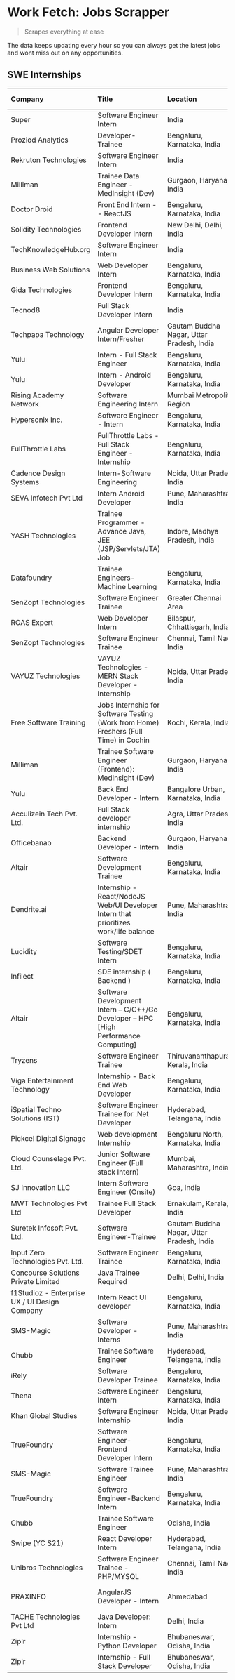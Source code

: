 # Work Fetch: Jobs Scrapper
> Scrapes everything at ease

The data keeps updating every hour so you can always get the latest jobs and wont miss out on any opportunities.

## SWE Internships
<!--START_SECTION:workfetch-->
| Company                                       | Title                                                                                | Location                                  | Link                                                                                                                                                                                                                                                                                                                | Date Posted   |
|:----------------------------------------------|:-------------------------------------------------------------------------------------|:------------------------------------------|:--------------------------------------------------------------------------------------------------------------------------------------------------------------------------------------------------------------------------------------------------------------------------------------------------------------------|:--------------|
| Super                                         | Software Engineer Intern                                                             | India                                     | [Apply](https://in.linkedin.com/jobs/view/software-engineer-intern-at-super-3832648104?refId=hcRanLII0n4VqyZZI7EdHQ%3D%3D&trackingId=Y%2FKt%2BY3%2FYFFtnDgFc9l%2BTQ%3D%3D&position=5&pageNum=1&trk=public_jobs_jserp-result_search-card)                                                                            | 2024-02-23    |
| Proziod Analytics                             | Developer-Trainee                                                                    | Bengaluru, Karnataka, India               | [Apply](https://in.linkedin.com/jobs/view/developer-trainee-at-proziod-analytics-3838200708?refId=hcRanLII0n4VqyZZI7EdHQ%3D%3D&trackingId=gf0i0FJmYRWTPK1iwxRCgw%3D%3D&position=12&pageNum=1&trk=public_jobs_jserp-result_search-card)                                                                              | 2024-02-23    |
| Rekruton Technologies                         | Software Engineer Intern                                                             | India                                     | [Apply](https://in.linkedin.com/jobs/view/software-engineer-intern-at-rekruton-technologies-3838288724?refId=7CEjUM%2BG%2BRI6LAjbEjxHVg%3D%3D&trackingId=b1La8Ywq3CfsMT4P8VqfhA%3D%3D&position=3&pageNum=2&trk=public_jobs_jserp-result_search-card)                                                                | 2024-02-23    |
| Milliman                                      | Trainee Data Engineer - MedInsight (Dev)                                             | Gurgaon, Haryana, India                   | [Apply](https://in.linkedin.com/jobs/view/trainee-data-engineer-medinsight-dev-at-milliman-3789275187?refId=7CEjUM%2BG%2BRI6LAjbEjxHVg%3D%3D&trackingId=VJiuSwN6Dl0WfEYthn3Aog%3D%3D&position=25&pageNum=2&trk=public_jobs_jserp-result_search-card)                                                                | 2024-02-23    |
| Doctor Droid                                  | Front End Intern -- ReactJS                                                          | Bengaluru, Karnataka, India               | [Apply](https://in.linkedin.com/jobs/view/front-end-intern-reactjs-at-doctor-droid-3837056347?refId=wIe7YB60QVyIl5i97FWnDA%3D%3D&trackingId=ex8COmMfgaBbNBGE1LCTMA%3D%3D&position=22&pageNum=3&trk=public_jobs_jserp-result_search-card)                                                                            | 2024-02-23    |
| Solidity Technologies                         | Frontend Developer Intern                                                            | New Delhi, Delhi, India                   | [Apply](https://in.linkedin.com/jobs/view/frontend-developer-intern-at-solidity-technologies-3831583934?refId=7CEjUM%2BG%2BRI6LAjbEjxHVg%3D%3D&trackingId=4At7yF7w0Gpzte6Cg8dgNw%3D%3D&position=8&pageNum=2&trk=public_jobs_jserp-result_search-card)                                                               | 2024-02-22    |
| TechKnowledgeHub.org                          | Software Engineer Intern                                                             | India                                     | [Apply](https://in.linkedin.com/jobs/view/software-engineer-intern-at-techknowledgehub-org-3833679350?refId=wIe7YB60QVyIl5i97FWnDA%3D%3D&trackingId=joP1bq1w9w9linh97aNCuQ%3D%3D&position=18&pageNum=3&trk=public_jobs_jserp-result_search-card)                                                                    | 2024-02-22    |
| Business Web Solutions                        | Web Developer Intern                                                                 | Bengaluru, Karnataka, India               | [Apply](https://in.linkedin.com/jobs/view/web-developer-intern-at-business-web-solutions-3835789494?refId=K%2Fg416B7SP0wqsQL%2FR3DHw%3D%3D&trackingId=yZ4NWLk2XXHlBgc0hDPBlg%3D%3D&position=25&pageNum=0&trk=public_jobs_jserp-result_search-card)                                                                  | 2024-02-21    |
| Gida Technologies                             | Frontend Developer Intern                                                            | Bengaluru, Karnataka, India               | [Apply](https://in.linkedin.com/jobs/view/frontend-developer-intern-at-gida-technologies-3836040945?refId=hcRanLII0n4VqyZZI7EdHQ%3D%3D&trackingId=OpPcttHWH7fjzym43injeg%3D%3D&position=8&pageNum=1&trk=public_jobs_jserp-result_search-card)                                                                       | 2024-02-21    |
| Tecnod8                                       | Full Stack Developer Intern                                                          | India                                     | [Apply](https://in.linkedin.com/jobs/view/full-stack-developer-intern-at-tecnod8-3830985407?refId=7CEjUM%2BG%2BRI6LAjbEjxHVg%3D%3D&trackingId=5bTkcpXZRUMheCT2WvFNJw%3D%3D&position=11&pageNum=2&trk=public_jobs_jserp-result_search-card)                                                                          | 2024-02-21    |
| Techpapa Technology                           | Angular Developer Intern/Fresher                                                     | Gautam Buddha Nagar, Uttar Pradesh, India | [Apply](https://in.linkedin.com/jobs/view/angular-developer-intern-fresher-at-techpapa-technology-3834305862?refId=7CEjUM%2BG%2BRI6LAjbEjxHVg%3D%3D&trackingId=%2FlEx7qXG3L2dcoHpfkwE9Q%3D%3D&position=1&pageNum=2&trk=public_jobs_jserp-result_search-card)                                                        | 2024-02-20    |
| Yulu                                          | Intern - Full Stack Engineer                                                         | Bengaluru, Karnataka, India               | [Apply](https://in.linkedin.com/jobs/view/intern-full-stack-engineer-at-yulu-3834466595?refId=K%2Fg416B7SP0wqsQL%2FR3DHw%3D%3D&trackingId=%2FZLHTkveirF98510ve7q9w%3D%3D&position=10&pageNum=0&trk=public_jobs_jserp-result_search-card)                                                                            | 2024-02-19    |
| Yulu                                          | Intern - Android Developer                                                           | Bengaluru, Karnataka, India               | [Apply](https://in.linkedin.com/jobs/view/intern-android-developer-at-yulu-3834459982?refId=7CEjUM%2BG%2BRI6LAjbEjxHVg%3D%3D&trackingId=edAz8QKzK4FOc57IJ3Jjwg%3D%3D&position=17&pageNum=2&trk=public_jobs_jserp-result_search-card)                                                                                | 2024-02-19    |
| Rising Academy Network                        | Software Engineering Intern                                                          | Mumbai Metropolitan Region                | [Apply](https://in.linkedin.com/jobs/view/software-engineering-intern-at-rising-academy-network-3834483444?refId=wIe7YB60QVyIl5i97FWnDA%3D%3D&trackingId=sVK%2FBFZ49UI3CETQd4YGPw%3D%3D&position=17&pageNum=3&trk=public_jobs_jserp-result_search-card)                                                             | 2024-02-19    |
| Hypersonix Inc.                               | Software Engineer - Intern                                                           | Bengaluru, Karnataka, India               | [Apply](https://in.linkedin.com/jobs/view/software-engineer-intern-at-hypersonix-inc-3833055982?refId=K%2Fg416B7SP0wqsQL%2FR3DHw%3D%3D&trackingId=q65cPeOvkP%2Byb9c403Qhog%3D%3D&position=4&pageNum=0&trk=public_jobs_jserp-result_search-card)                                                                     | 2024-02-18    |
| FullThrottle Labs                             | FullThrottle Labs - Full Stack Engineer - Internship                                 | Bengaluru, Karnataka, India               | [Apply](https://in.linkedin.com/jobs/view/fullthrottle-labs-full-stack-engineer-internship-at-fullthrottle-labs-3829636016?refId=7CEjUM%2BG%2BRI6LAjbEjxHVg%3D%3D&trackingId=7dB0CthKMNl0fcXV2Hf1kg%3D%3D&position=5&pageNum=2&trk=public_jobs_jserp-result_search-card)                                            | 2024-02-17    |
| Cadence Design Systems                        | Intern-Software Engineering                                                          | Noida, Uttar Pradesh, India               | [Apply](https://in.linkedin.com/jobs/view/intern-software-engineering-at-cadence-design-systems-3794689056?refId=7CEjUM%2BG%2BRI6LAjbEjxHVg%3D%3D&trackingId=sDmBpje2IHxJWOKot4jyrg%3D%3D&position=23&pageNum=2&trk=public_jobs_jserp-result_search-card)                                                           | 2024-02-17    |
| SEVA Infotech Pvt Ltd                         | Intern Android Developer                                                             | Pune, Maharashtra, India                  | [Apply](https://in.linkedin.com/jobs/view/intern-android-developer-at-seva-infotech-pvt-ltd-3826704979?refId=wIe7YB60QVyIl5i97FWnDA%3D%3D&trackingId=dyQlnCJh2hhWpBr7xIpzHw%3D%3D&position=15&pageNum=3&trk=public_jobs_jserp-result_search-card)                                                                   | 2024-02-14    |
| YASH Technologies                             | Trainee Programmer - Advance Java, JEE (JSP/Servlets/JTA) Job                        | Indore, Madhya Pradesh, India             | [Apply](https://in.linkedin.com/jobs/view/trainee-programmer-advance-java-jee-jsp-servlets-jta-job-at-yash-technologies-3811759183?refId=K%2Fg416B7SP0wqsQL%2FR3DHw%3D%3D&trackingId=HxtqyTgAvgn5M2kiMdkiEA%3D%3D&position=16&pageNum=0&trk=public_jobs_jserp-result_search-card)                                   | 2024-02-13    |
| Datafoundry                                   | Trainee Engineers- Machine Learning                                                  | Bengaluru, Karnataka, India               | [Apply](https://in.linkedin.com/jobs/view/trainee-engineers-machine-learning-at-datafoundry-3829089556?refId=wIe7YB60QVyIl5i97FWnDA%3D%3D&trackingId=ml6IlGpeWZ6Um0f7ClYMAQ%3D%3D&position=14&pageNum=3&trk=public_jobs_jserp-result_search-card)                                                                   | 2024-02-13    |
| SenZopt Technologies                          | Software Engineer Trainee                                                            | Greater Chennai Area                      | [Apply](https://in.linkedin.com/jobs/view/software-engineer-trainee-at-senzopt-technologies-3827688781?refId=hcRanLII0n4VqyZZI7EdHQ%3D%3D&trackingId=DZcxC8jkuceaNIupjy8ORQ%3D%3D&position=9&pageNum=1&trk=public_jobs_jserp-result_search-card)                                                                    | 2024-02-12    |
| ROAS Expert                                   | Web Developer Intern                                                                 | Bilaspur, Chhattisgarh, India             | [Apply](https://in.linkedin.com/jobs/view/web-developer-intern-at-roas-expert-3828189292?refId=hcRanLII0n4VqyZZI7EdHQ%3D%3D&trackingId=q%2FEwYDIV6YVUe85PvVveCw%3D%3D&position=16&pageNum=1&trk=public_jobs_jserp-result_search-card)                                                                               | 2024-02-12    |
| SenZopt Technologies                          | Software Engineer Trainee                                                            | Chennai, Tamil Nadu, India                | [Apply](https://in.linkedin.com/jobs/view/software-engineer-trainee-at-senzopt-technologies-3827686880?refId=hcRanLII0n4VqyZZI7EdHQ%3D%3D&trackingId=XlX3vy8U6Ry0rRHwcAFTdQ%3D%3D&position=23&pageNum=1&trk=public_jobs_jserp-result_search-card)                                                                   | 2024-02-12    |
| VAYUZ Technologies                            | VAYUZ Technologies - MERN Stack Developer - Internship                               | Noida, Uttar Pradesh, India               | [Apply](https://in.linkedin.com/jobs/view/vayuz-technologies-mern-stack-developer-internship-at-vayuz-technologies-3822619356?refId=7CEjUM%2BG%2BRI6LAjbEjxHVg%3D%3D&trackingId=em3fL2QLnT%2B10cFXZWVUww%3D%3D&position=7&pageNum=2&trk=public_jobs_jserp-result_search-card)                                       | 2024-02-10    |
| Free Software Training                        | Jobs Internship for Software Testing (Work from Home) Freshers (Full Time) in Cochin | Kochi, Kerala, India                      | [Apply](https://in.linkedin.com/jobs/view/jobs-internship-for-software-testing-work-from-home-freshers-full-time-in-cochin-at-free-software-training-3826557030?refId=wIe7YB60QVyIl5i97FWnDA%3D%3D&trackingId=WF3Q8DOb%2BK4FLFOuUnr%2Bwg%3D%3D&position=16&pageNum=3&trk=public_jobs_jserp-result_search-card)      | 2024-02-10    |
| Milliman                                      | Trainee Software Engineer (Frontend): MedInsight (Dev)                               | Gurgaon, Haryana, India                   | [Apply](https://in.linkedin.com/jobs/view/trainee-software-engineer-frontend-medinsight-dev-at-milliman-3792874280?refId=K%2Fg416B7SP0wqsQL%2FR3DHw%3D%3D&trackingId=BFQjhjUmDY1enYuTCZMmfQ%3D%3D&position=6&pageNum=0&trk=public_jobs_jserp-result_search-card)                                                    | 2024-02-09    |
| Yulu                                          | Back End Developer - Intern                                                          | Bangalore Urban, Karnataka, India         | [Apply](https://in.linkedin.com/jobs/view/back-end-developer-intern-at-yulu-3821682220?refId=K%2Fg416B7SP0wqsQL%2FR3DHw%3D%3D&trackingId=sijJLkH43aow1zdwt04NyA%3D%3D&position=13&pageNum=0&trk=public_jobs_jserp-result_search-card)                                                                               | 2024-02-04    |
| Acculizein Tech Pvt. Ltd.                     | Full Stack developer  internship                                                     | Agra, Uttar Pradesh, India                | [Apply](https://in.linkedin.com/jobs/view/full-stack-developer-internship-at-acculizein-tech-pvt-ltd-3817241175?refId=wIe7YB60QVyIl5i97FWnDA%3D%3D&trackingId=7mkmGn2yp9aU3%2BkReN3FDw%3D%3D&position=3&pageNum=3&trk=public_jobs_jserp-result_search-card)                                                         | 2024-02-04    |
| Officebanao                                   | Backend Developer - Intern                                                           | Gurgaon, Haryana, India                   | [Apply](https://in.linkedin.com/jobs/view/backend-developer-intern-at-officebanao-3814263731?refId=K%2Fg416B7SP0wqsQL%2FR3DHw%3D%3D&trackingId=QFoKjMSKtvW0sfnCUBVj4g%3D%3D&position=23&pageNum=0&trk=public_jobs_jserp-result_search-card)                                                                         | 2024-01-31    |
| Altair                                        | Software Development Trainee                                                         | Bengaluru, Karnataka, India               | [Apply](https://in.linkedin.com/jobs/view/software-development-trainee-at-altair-3817606202?refId=K%2Fg416B7SP0wqsQL%2FR3DHw%3D%3D&trackingId=uF1JDXpnGMApFmVT0K9diA%3D%3D&position=24&pageNum=0&trk=public_jobs_jserp-result_search-card)                                                                          | 2024-01-31    |
| Dendrite.ai                                   | Internship - React/NodeJS Web/UI Developer Intern that prioritizes work/life balance | Pune, Maharashtra, India                  | [Apply](https://in.linkedin.com/jobs/view/internship-react-nodejs-web-ui-developer-intern-that-prioritizes-work-life-balance-at-dendrite-ai-3818948068?refId=hcRanLII0n4VqyZZI7EdHQ%3D%3D&trackingId=%2BOshcfGrPYkR6tDFhxkwtw%3D%3D&position=7&pageNum=1&trk=public_jobs_jserp-result_search-card)                  | 2024-01-31    |
| Lucidity                                      | Software Testing/SDET Intern                                                         | Bengaluru, Karnataka, India               | [Apply](https://in.linkedin.com/jobs/view/software-testing-sdet-intern-at-lucidity-3817313214?refId=wIe7YB60QVyIl5i97FWnDA%3D%3D&trackingId=K0bQj9WWJ7UO6%2BRUGSNN9w%3D%3D&position=2&pageNum=3&trk=public_jobs_jserp-result_search-card)                                                                           | 2024-01-31    |
| Infilect                                      | SDE internship ( Backend )                                                           | Bengaluru, Karnataka, India               | [Apply](https://in.linkedin.com/jobs/view/sde-internship-backend-at-infilect-3815120558?refId=hcRanLII0n4VqyZZI7EdHQ%3D%3D&trackingId=IBJhEOWusf8qw91SiUndDA%3D%3D&position=3&pageNum=1&trk=public_jobs_jserp-result_search-card)                                                                                   | 2024-01-25    |
| Altair                                        | Software Development Intern – C/C++/Go Developer – HPC [High Performance Computing]  | Bengaluru, Karnataka, India               | [Apply](https://in.linkedin.com/jobs/view/software-development-intern-%E2%80%93-c-c%2B%2B-go-developer-%E2%80%93-hpc-high-performance-computing-at-altair-3809167074?refId=7CEjUM%2BG%2BRI6LAjbEjxHVg%3D%3D&trackingId=y8qLx7dkJCDZJOrydeUqzQ%3D%3D&position=15&pageNum=2&trk=public_jobs_jserp-result_search-card) | 2024-01-19    |
| Tryzens                                       | Software Engineer Trainee                                                            | Thiruvananthapuram, Kerala, India         | [Apply](https://in.linkedin.com/jobs/view/software-engineer-trainee-at-tryzens-3809363491?refId=hcRanLII0n4VqyZZI7EdHQ%3D%3D&trackingId=tKY%2Fli0Ln%2Bao0i1BwWDFMw%3D%3D&position=15&pageNum=1&trk=public_jobs_jserp-result_search-card)                                                                            | 2024-01-18    |
| Viga Entertainment Technology                 | Internship - Back End Web Developer                                                  | Bengaluru, Karnataka, India               | [Apply](https://in.linkedin.com/jobs/view/internship-back-end-web-developer-at-viga-entertainment-technology-3817712040?refId=wIe7YB60QVyIl5i97FWnDA%3D%3D&trackingId=cprYxDtytiWkoYcek%2B879w%3D%3D&position=21&pageNum=3&trk=public_jobs_jserp-result_search-card)                                                | 2024-01-17    |
| iSpatial Techno Solutions (IST)               | Software Engineer Trainee for .Net Developer                                         | Hyderabad, Telangana, India               | [Apply](https://in.linkedin.com/jobs/view/software-engineer-trainee-for-net-developer-at-ispatial-techno-solutions-ist-3826984352?refId=wIe7YB60QVyIl5i97FWnDA%3D%3D&trackingId=3ApalgouSCY2oKO0Ikh%2Bbg%3D%3D&position=11&pageNum=3&trk=public_jobs_jserp-result_search-card)                                      | 2024-01-16    |
| Pickcel Digital Signage                       | Web development Internship                                                           | Bengaluru North, Karnataka, India         | [Apply](https://in.linkedin.com/jobs/view/web-development-internship-at-pickcel-digital-signage-3826062393?refId=7CEjUM%2BG%2BRI6LAjbEjxHVg%3D%3D&trackingId=sWa4dnKLbta9NoM%2BcrJbEQ%3D%3D&position=13&pageNum=2&trk=public_jobs_jserp-result_search-card)                                                         | 2024-01-15    |
| Cloud Counselage Pvt. Ltd.                    | Junior Software Engineer (Full stack Intern)                                         | Mumbai, Maharashtra, India                | [Apply](https://in.linkedin.com/jobs/view/junior-software-engineer-full-stack-intern-at-cloud-counselage-pvt-ltd-3803132814?refId=K%2Fg416B7SP0wqsQL%2FR3DHw%3D%3D&trackingId=KcOHfAJs769qM1aTOjXkrQ%3D%3D&position=20&pageNum=0&trk=public_jobs_jserp-result_search-card)                                          | 2024-01-11    |
| SJ Innovation LLC                             | Intern Software Engineer (Onsite)                                                    | Goa, India                                | [Apply](https://in.linkedin.com/jobs/view/intern-software-engineer-onsite-at-sj-innovation-llc-3799959011?refId=hcRanLII0n4VqyZZI7EdHQ%3D%3D&trackingId=jaBIqwN%2Bc2wVfGixki3PEg%3D%3D&position=11&pageNum=1&trk=public_jobs_jserp-result_search-card)                                                              | 2024-01-11    |
| MWT Technologies Pvt Ltd                      | Trainee Full Stack Developer                                                         | Ernakulam, Kerala, India                  | [Apply](https://in.linkedin.com/jobs/view/trainee-full-stack-developer-at-mwt-technologies-pvt-ltd-3800921715?refId=K%2Fg416B7SP0wqsQL%2FR3DHw%3D%3D&trackingId=ZHsAJva3UWN4qixW8EO0Dw%3D%3D&position=5&pageNum=0&trk=public_jobs_jserp-result_search-card)                                                         | 2024-01-09    |
| Suretek Infosoft Pvt. Ltd.                    | Software Engineer-Trainee                                                            | Gautam Buddha Nagar, Uttar Pradesh, India | [Apply](https://in.linkedin.com/jobs/view/software-engineer-trainee-at-suretek-infosoft-pvt-ltd-3800934643?refId=K%2Fg416B7SP0wqsQL%2FR3DHw%3D%3D&trackingId=9ISOa8WsCF7%2FeUeKwr4DSQ%3D%3D&position=18&pageNum=0&trk=public_jobs_jserp-result_search-card)                                                         | 2024-01-09    |
| Input Zero Technologies Pvt. Ltd.             | Software Engineer Trainee                                                            | Bengaluru, Karnataka, India               | [Apply](https://in.linkedin.com/jobs/view/software-engineer-trainee-at-input-zero-technologies-pvt-ltd-3800927643?refId=hcRanLII0n4VqyZZI7EdHQ%3D%3D&trackingId=JIwE22DnvZdDdM913q8FXw%3D%3D&position=2&pageNum=1&trk=public_jobs_jserp-result_search-card)                                                         | 2024-01-09    |
| Concourse Solutions Private Limited           | Java Trainee Required                                                                | Delhi, Delhi, India                       | [Apply](https://in.linkedin.com/jobs/view/java-trainee-required-at-concourse-solutions-private-limited-3800941190?refId=wIe7YB60QVyIl5i97FWnDA%3D%3D&trackingId=ClCoH91gNqNwM3ufK3lKWw%3D%3D&position=19&pageNum=3&trk=public_jobs_jserp-result_search-card)                                                        | 2024-01-09    |
| f1Studioz - Enterprise UX / UI Design Company | Intern React UI developer                                                            | Bengaluru, Karnataka, India               | [Apply](https://in.linkedin.com/jobs/view/intern-react-ui-developer-at-f1studioz-enterprise-ux-ui-design-company-3796354738?refId=K%2Fg416B7SP0wqsQL%2FR3DHw%3D%3D&trackingId=kuuDJo6Pk0jLTyecfK4YLw%3D%3D&position=7&pageNum=0&trk=public_jobs_jserp-result_search-card)                                           | 2024-01-08    |
| SMS-Magic                                     | Software Developer -Interns                                                          | Pune, Maharashtra, India                  | [Apply](https://in.linkedin.com/jobs/view/software-developer-interns-at-sms-magic-3799485343?refId=hcRanLII0n4VqyZZI7EdHQ%3D%3D&trackingId=0MnUDDd1t5k3Frn1zxPBdw%3D%3D&position=6&pageNum=1&trk=public_jobs_jserp-result_search-card)                                                                              | 2024-01-05    |
| Chubb                                         | Trainee Software Engineer                                                            | Hyderabad, Telangana, India               | [Apply](https://in.linkedin.com/jobs/view/trainee-software-engineer-at-chubb-3811550279?refId=7CEjUM%2BG%2BRI6LAjbEjxHVg%3D%3D&trackingId=hTRvxL4HhujDDf95fMc8rQ%3D%3D&position=22&pageNum=2&trk=public_jobs_jserp-result_search-card)                                                                              | 2023-12-28    |
| iRely                                         | Software Developer Trainee                                                           | Bengaluru, Karnataka, India               | [Apply](https://in.linkedin.com/jobs/view/software-developer-trainee-at-irely-3801577534?refId=K%2Fg416B7SP0wqsQL%2FR3DHw%3D%3D&trackingId=FrQXT4aS6ioTHQTIjKdxqQ%3D%3D&position=12&pageNum=0&trk=public_jobs_jserp-result_search-card)                                                                             | 2023-12-22    |
| Thena                                         | Software Engineer Intern                                                             | Bengaluru, Karnataka, India               | [Apply](https://in.linkedin.com/jobs/view/software-engineer-intern-at-thena-3778731751?refId=K%2Fg416B7SP0wqsQL%2FR3DHw%3D%3D&trackingId=g8%2F4zunz6xhSUZalZ9aQ5w%3D%3D&position=15&pageNum=0&trk=public_jobs_jserp-result_search-card)                                                                             | 2023-12-05    |
| Khan Global Studies                           | Software Engineer Internship                                                         | Noida, Uttar Pradesh, India               | [Apply](https://in.linkedin.com/jobs/view/software-engineer-internship-at-khan-global-studies-3766942197?refId=hcRanLII0n4VqyZZI7EdHQ%3D%3D&trackingId=xGPfzD2UXIvt1BGmCRNyxQ%3D%3D&position=21&pageNum=1&trk=public_jobs_jserp-result_search-card)                                                                 | 2023-11-27    |
| TrueFoundry                                   | Software Engineer- Frontend Developer Intern                                         | Bengaluru, Karnataka, India               | [Apply](https://in.linkedin.com/jobs/view/software-engineer-frontend-developer-intern-at-truefoundry-3790095058?refId=K%2Fg416B7SP0wqsQL%2FR3DHw%3D%3D&trackingId=oiB3lyqHoNPR%2BLM%2F8BPoHg%3D%3D&position=14&pageNum=0&trk=public_jobs_jserp-result_search-card)                                                  | 2023-11-24    |
| SMS-Magic                                     | Software Trainee Engineer                                                            | Pune, Maharashtra, India                  | [Apply](https://in.linkedin.com/jobs/view/software-trainee-engineer-at-sms-magic-3761409781?refId=hcRanLII0n4VqyZZI7EdHQ%3D%3D&trackingId=7jJEBYCN0g5n2JwHRduXWw%3D%3D&position=1&pageNum=1&trk=public_jobs_jserp-result_search-card)                                                                               | 2023-11-16    |
| TrueFoundry                                   | Software Engineer-Backend Intern                                                     | Bengaluru, Karnataka, India               | [Apply](https://in.linkedin.com/jobs/view/software-engineer-backend-intern-at-truefoundry-3779508170?refId=hcRanLII0n4VqyZZI7EdHQ%3D%3D&trackingId=u%2FkhI2GLtkGN4pYyO0tcjg%3D%3D&position=4&pageNum=1&trk=public_jobs_jserp-result_search-card)                                                                    | 2023-11-10    |
| Chubb                                         | Trainee Software Engineer                                                            | Odisha, India                             | [Apply](https://in.linkedin.com/jobs/view/trainee-software-engineer-at-chubb-3756335100?refId=wIe7YB60QVyIl5i97FWnDA%3D%3D&trackingId=EAcSHIFhM%2BrnUbG6fAHqNg%3D%3D&position=13&pageNum=3&trk=public_jobs_jserp-result_search-card)                                                                                | 2023-11-02    |
| Swipe (YC S21)                                | React Developer Intern                                                               | Hyderabad, Telangana, India               | [Apply](https://in.linkedin.com/jobs/view/react-developer-intern-at-swipe-yc-s21-3737600089?refId=K%2Fg416B7SP0wqsQL%2FR3DHw%3D%3D&trackingId=Ul9PbiQEveB%2FQ22qJdLcOA%3D%3D&position=17&pageNum=0&trk=public_jobs_jserp-result_search-card)                                                                        | 2023-10-13    |
| Unibros Technologies                          | Software Engineer Trainee - PHP/MYSQL                                                | Chennai, Tamil Nadu, India                | [Apply](https://in.linkedin.com/jobs/view/software-engineer-trainee-php-mysql-at-unibros-technologies-3656599241?refId=hcRanLII0n4VqyZZI7EdHQ%3D%3D&trackingId=aDE4bnmZeorseRfvL42sBg%3D%3D&position=10&pageNum=1&trk=public_jobs_jserp-result_search-card)                                                         | 2023-06-12    |
| PRAXINFO                                      | AngularJS Developer - Intern | Ahmedabad                                             | Ahmedabad, Gujarat, India                 | [Apply](https://in.linkedin.com/jobs/view/angularjs-developer-intern-ahmedabad-at-praxinfo-3656594961?refId=wIe7YB60QVyIl5i97FWnDA%3D%3D&trackingId=PA0a%2Bl7oaVEIqC4sf2x3GQ%3D%3D&position=12&pageNum=3&trk=public_jobs_jserp-result_search-card)                                                                  | 2023-06-12    |
| TACHE Technologies Pvt Ltd                    | Java Developer: Intern                                                               | Delhi, India                              | [Apply](https://in.linkedin.com/jobs/view/java-developer-intern-at-tache-technologies-pvt-ltd-3627622735?refId=wIe7YB60QVyIl5i97FWnDA%3D%3D&trackingId=isiiOA4VvKaO51w7dDbtiQ%3D%3D&position=1&pageNum=3&trk=public_jobs_jserp-result_search-card)                                                                  | 2023-06-06    |
| Ziplr                                         | Internship - Python Developer                                                        | Bhubaneswar, Odisha, India                | [Apply](https://in.linkedin.com/jobs/view/internship-python-developer-at-ziplr-3645677592?refId=7CEjUM%2BG%2BRI6LAjbEjxHVg%3D%3D&trackingId=kB8BUdQ8d6gpPDRZF8T2zg%3D%3D&position=10&pageNum=2&trk=public_jobs_jserp-result_search-card)                                                                            | 2023-06-02    |
| Ziplr                                         | Internship - Full Stack Developer                                                    | Bhubaneswar, Odisha, India                | [Apply](https://in.linkedin.com/jobs/view/internship-full-stack-developer-at-ziplr-3645675705?refId=7CEjUM%2BG%2BRI6LAjbEjxHVg%3D%3D&trackingId=YR4gfA4tS1RSKc25%2BiNWBQ%3D%3D&position=21&pageNum=2&trk=public_jobs_jserp-result_search-card)                                                                      | 2023-06-02    |
<!--END_SECTION:workfetch-->
